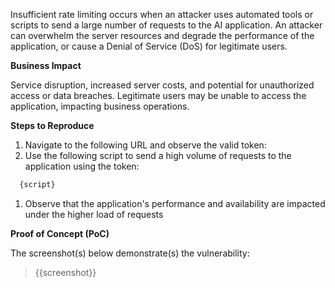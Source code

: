 Insufficient rate limiting occurs when an attacker uses automated tools or scripts to send a large number of requests to the AI application. An attacker can overwhelm the server resources and degrade the performance of the application, or cause a Denial of Service (DoS) for legitimate users.

**Business Impact**

Service disruption, increased server costs, and potential for unauthorized access or data breaches. Legitimate users may be unable to access the application, impacting business operations.

**Steps to Reproduce**

1. Navigate to the following URL and observe the valid token:
1. Use the following script to send a high volume of requests to the application using the token:

```python
  {script}
```

1. Observe that the application's performance and availability are impacted under the higher load of requests

**Proof of Concept (PoC)**

The screenshot(s) below demonstrate(s) the vulnerability:
>
> {{screenshot}}
